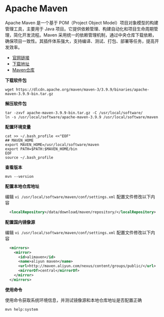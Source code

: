 # Apache Maven

Apache Maven 是一个基于 POM（Project Object Model）项目对象模型的构建管理工具，主要用于 Java 项目。它提供依赖管理、构建自动化和项目生命周期管理，简化开发流程。Maven 采用统一的依赖管理机制，通过中央仓库下载依赖，确保项目一致性。其插件体系强大，支持编译、测试、打包、部署等任务，提高开发效率。

- [官网链接](https://maven.apache.org/)
- [下载地址](https://maven.apache.org/download.cgi)
- [Maven仓库](https://central.sonatype.com/search)



**下载软件包**

```
wget https://dlcdn.apache.org/maven/maven-3/3.9.9/binaries/apache-maven-3.9.9-bin.tar.gz
```

**解压软件包**

```
tar -zxvf apache-maven-3.9.9-bin.tar.gz -C /usr/local/software/
ln -s /usr/local/software/apache-maven-3.9.9 /usr/local/software/maven
```

**配置环境变量**

```
cat >> ~/.bash_profile <<"EOF"
## MAVEN_HOME
export MAVEN_HOME=/usr/local/software/maven
export PATH=$PATH:$MAVEN_HOME/bin
EOF
source ~/.bash_profile
```

**查看版本**

```
mvn --version
```

**配置本地仓库地址**

编辑 `vi /usr/local/software/maven/conf/settings.xml` 配置文件修改以下内容

```xml
  <localRepository>/data/download/maven/repository/</localRepository>
```

**配置国内镜像源**

编辑 `vi /usr/local/software/maven/conf/settings.xml` 配置文件修改以下内容

```xml
  <mirrors>
    <mirror>
      <id>alimaven</id>
      <name>aliyun maven</name>
      <url>http://maven.aliyun.com/nexus/content/groups/public/</url>
      <mirrorOf>central</mirrorOf>
    </mirror>
  </mirrors>
```

**使用命令**

使用命令获取系统环境信息，并测试镜像源和本地仓库地址是否配置正确

```
mvn help:system
```

